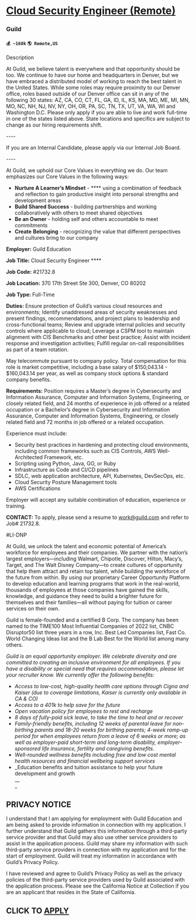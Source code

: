 # [Cloud Security Engineer (Remote)](https://www.remotewlb.com/apply/cloud-security-engineer-remote)  
### Guild  
#### `💰 ~160k` `🌎 Remote,US`  

Description

At Guild, we believe talent is everywhere and that opportunity should be too. We continue to have our home and headquarters in Denver, but we have embraced a distributed model of working to reach the best talent in the United States. While some roles may require proximity to our Denver office, roles based outside of our Denver office can sit in any of the following 30 states: AZ, CA, CO, CT, FL, GA, ID, IL, KS, MA, MD, ME, MI, MN, MO, NC, NH, NJ, NV, NY, OH, OR, PA, SC, TN, TX, UT, VA, WA, WI and Washington D.C. Please only apply if you are able to live and work full-time in one of the states listed above. State locations and specifics are subject to change as our hiring requirements shift.

\----

If you are an Internal Candidate, please apply via our Internal Job Board.

\----

At Guild, we uphold our Core Values in everything we do. Our team emphasizes our Core Values in the following ways:

  * **Nurture A Learner’s Mindset** - **** using a combination of feedback and reflection to gain productive insight into personal strengths and development areas
  * **Build Shared Success** \- building partnerships and working collaboratively with others to meet shared objectives
  * **Be an Owner** \- holding self and others accountable to meet commitments
  * **Create** **Belonging** \- recognizing the value that different perspectives and cultures bring to our company

**Employer:** Guild Education

**Job Title:** Cloud Security Engineer ****

**Job Code:** #21732.8

**Job Location:** 370 17th Street Ste 300, Denver, CO 80202

**Job Type:** Full-Time

**Duties:** Ensure protection of Guild’s various cloud resources and environments; Identify unaddressed areas of security weaknesses and present findings, recommendations, and project plans to leadership and cross-functional teams; Review and upgrade internal policies and security controls where applicable to cloud; Leverage a CSPM tool to maintain alignment with CIS Benchmarks and other best practice; Assist with incident response and investigation activities; Fulfill regular on-call responsibilities as part of a team rotation.

May telecommute pursuant to company policy. Total compensation for this role is market competitive, including a base salary of $150,043.14 - $160,043.14 per year, as well as company stock options & standard company benefits.

**Requirements:** Position requires a Master’s degree in Cybersecurity and Information Assurance, Computer and Information Systems, Engineering, or closely related field, and 24 months of experience in job offered or a related occupation or a Bachelor’s degree in Cybersecurity and Information Assurance, Computer and Information Systems, Engineering, or closely related field and 72 months in job offered or a related occupation.

Experience must include:

  * Security best practices in hardening and protecting cloud environments, including common frameworks such as CIS Controls, AWS Well-Architected Framework, etc.
  * Scripting using Python, Java, GO, or Ruby
  * Infrastructure as Code and CI/CD pipelines
  * SDLC, web application architecture, API, Kubernetes, DevSecOps, etc.
  * Cloud Security Posture Management tools
  * AWS Certifications

Employer will accept any suitable combination of education, experience or training.

**CONTACT:** To apply, please send a resume to work@guild.com and refer to Job# 21732.8.

#LI-DNP

At Guild, we unlock the talent and economic potential of America’s workforce for employees and their companies. We partner with the nation’s largest employers—including Walmart, Chipotle, Discover, Hilton, Macy’s, Target, and The Walt Disney Company—to create cultures of opportunity that help them attract and retain top talent, while building the workforce of the future from within. By using our proprietary Career Opportunity Platform to develop education and learning programs that work in the real-world, thousands of employees at those companies have gained the skills, knowledge, and guidance they need to build a brighter future for themselves and their families—all without paying for tuition or career services on their own.

Guild is female-founded and a certified B Corp. The company has been named to the TIME100 Most Influential Companies of 2022 list, CNBC Disruptor50 list three years in a row, Inc. Best Led Companies list, Fast Co. World Changing Ideas list and the B Lab Best for the World list among many others.

_Guild is an equal opportunity employer. We celebrate diversity and are committed to creating an inclusive environment for all employees._ _If you have a disability or special need that requires accommodation, please let your recruiter know._ _We currently offer the following benefits:_

  * _Access to low-cost, high-quality health care options through Cigna and Kaiser (due to coverage limitations, Kaiser is currently only available in CA & CO)_
  * _Access to a 401k to help save for the future_
  * _Open vacation policy for employees to rest and recharge_
  * _8 days of fully-paid sick leave, to take the time to heal and or recover_
  * _Family-friendly benefits, including 12 weeks of parental leave for non-birthing parents and 18-20 weeks for birthing parents; 4-week ramp-up period for when employees return from a leave of 6 weeks or more; as well as employer-paid short-term and long-term disability, employer-sponsored life insurance, fertility and caregiving benefits._
  * _Well-rounded wellness benefits including free and low cost mental health resources and financial wellbeing support services_
  * _Education benefits and tuition assistance to help your future development and growth  
 __  
_

## **PRIVACY NOTICE**

I understand that I am applying for employment with Guild Education and am being asked to provide information in connection with my application. I further understand that Guild gathers this information through a third-party service provider and that Guild may also use other service providers to assist in the application process. Guild may share my information with such third-party service providers in connection with my application and for the start of employment. Guild will treat my information in accordance with Guild’s Privacy Policy.

I have reviewed and agree to Guild’s Privacy Policy as well as the privacy policies of the third-party service providers used by Guild associated with the application process. Please see the California Notice at Collection if you are an applicant that resides in the State of California.

  
## CLICK TO [APPLY](https://www.remotewlb.com/apply/cloud-security-engineer-remote)


